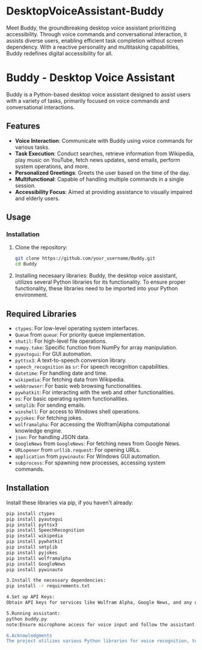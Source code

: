 # DesktopVoiceAssistant-Buddy
Meet Buddy, the groundbreaking desktop voice assistant prioritizing accessibility. Through voice commands and conversational interaction, it assists diverse users, enabling efficient task completion without screen dependency. With a reactive personality and multitasking capabilities, Buddy redefines digital accessibility for all.

# Buddy - Desktop Voice Assistant

Buddy is a Python-based desktop voice assistant designed to assist users with a variety of tasks, primarily focused on voice commands and conversational interactions. 

## Features

- **Voice Interaction**: Communicate with Buddy using voice commands for various tasks.
- **Task Execution**: Conduct searches, retrieve information from Wikipedia, play music on YouTube, fetch news updates, send emails, perform system operations, and more.
- **Personalized Greetings**: Greets the user based on the time of the day.
- **Multifunctional**: Capable of handling multiple commands in a single session.
- **Accessibility Focus**: Aimed at providing assistance to visually impaired and elderly users.

## Usage

### Installation

1. Clone the repository:
   ```bash
   git clone https://github.com/your_username/Buddy.git
   cd Buddy

2. Installing necesaary libraries:
Buddy, the desktop voice assistant, utilizes several Python libraries for its functionality. To ensure proper functionality, these libraries need to be imported into your Python environment.

## Required Libraries

- `ctypes`: For low-level operating system interfaces.
- `Queue` from `queue`: For priority queue implementation.
- `shutil`: For high-level file operations.
- `numpy.take`: Specific function from NumPy for array manipulation.
- `pyautogui`: For GUI automation.
- `pyttsx3`: A text-to-speech conversion library.
- `speech_recognition` as `sr`: For speech recognition capabilities.
- `datetime`: For handling date and time.
- `wikipedia`: For fetching data from Wikipedia.
- `webbrowser`: For basic web browsing functionalities.
- `pywhatkit`: For interacting with the web and other functionalities.
- `os`: For basic operating system functionalities.
- `smtplib`: For sending emails.
- `winshell`: For access to Windows shell operations.
- `pyjokes`: For fetching jokes.
- `wolframalpha`: For accessing the Wolfram|Alpha computational knowledge engine.
- `json`: For handling JSON data.
- `GoogleNews` from `GoogleNews`: For fetching news from Google News.
- `URLopener` from `urllib.request`: For opening URLs.
- `application` from `pywinauto`: For Windows GUI automation.
- `subprocess`: For spawning new processes, accessing system commands.

## Installation
Install these libraries via pip, if you haven't already:
```bash
pip install ctypes
pip install pyautogui
pip install pyttsx3
pip install SpeechRecognition
pip install wikipedia
pip install pywhatkit
pip install smtplib
pip install pyjokes
pip install wolframalpha
pip install GoogleNews
pip install pywinauto

3.Install the necessary dependencies:
pip install -r requirements.txt

4.Set up API Keys:
Obtain API keys for services like Wolfram Alpha, Google News, and any other relevant APIs used in the code. Add these keys in the respective sections of the code.

5.Running assistant:
python buddy.py
note:Ensure microphone access for voice input and follow the assistant's prompts for interaction.

6.Acknowledgments
The project utilizes various Python libraries for voice recognition, text-to-speech conversion, and web interactions. Portions of the code are inspired by open-source projects and online tutorials.
